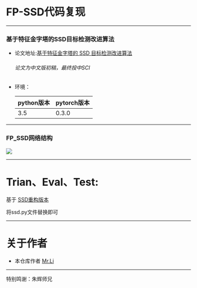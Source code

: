 # FP-SSD代码复现

----------
### 基于特征金字塔的SSD目标检测改进算法

- 论文地址:[基于特征金字塔的 SSD 目标检测改进算法](https://pan.baidu.com/s/1oXYksRiqvtN-LCAdcYfEIg)
  ###### 论文为中文版初稿，最终投中SCI

 - 环境：

    | python版本  |  pytorch版本 |
    | ----------- | ----------   |
    |  3.5  | 0.3.0   |
----------
### FP_SSD网络结构

![](http://boboprivate.oss-cn-beijing.aliyuncs.com/18-9-29/5188649.jpg)

----------
# Trian、Eval、Test:

 基于 [SSD重构版本](https://github.com/bobo0810/AnnotatedNetworkModelGit/tree/master/SSD_pytorch)

 将ssd.py文件替换即可

----------

# 关于作者

- 本仓库作者 [Mr.Li](https://github.com/bobo0810)

----------

  特别鸣谢：朱辉师兄